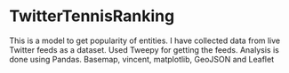 # TwitterTennisRanking
This is a model to get popularity of entities. I have collected data from live Twitter feeds as a dataset. 
Used Tweepy for getting the feeds. Analysis is done using Pandas.
Basemap, vincent, matplotlib, GeoJSON and Leaflet
